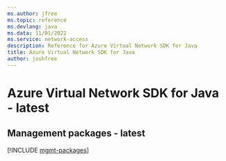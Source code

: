 ```yaml
---
ms.author: jfree
ms.topic: reference
ms.devlang: java
ms.data: 11/01/2022
ms.service: network-access
description: Reference for Azure Virtual Network SDK for Java
title: Azure Virtual Network SDK for Java
author: joshfree
---
```

# Azure Virtual Network SDK for Java - latest

## Management packages - latest
[!INCLUDE [mgmt-packages](virtual-network-mgmt-index.md)]